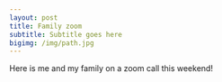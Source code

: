 ```yaml
---
layout: post
title: Family zoom
subtitle: Subtitle goes here
bigimg: /img/path.jpg
---
```


Here is me and my family on a zoom call this weekend!
